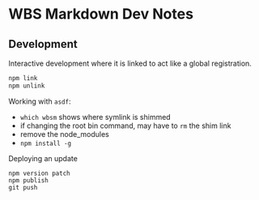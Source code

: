 # WBS Markdown Dev Notes

## Development

Interactive development where it is linked to act like a global registration.

```bash
npm link
npm unlink
```

Working with `asdf`:

- `which wbsm` shows where symlink is shimmed
- if changing the root bin command, may have to `rm` the shim link
- remove the node_modules
- `npm install -g`

Deploying an update

```
npm version patch
npm publish
git push
```
